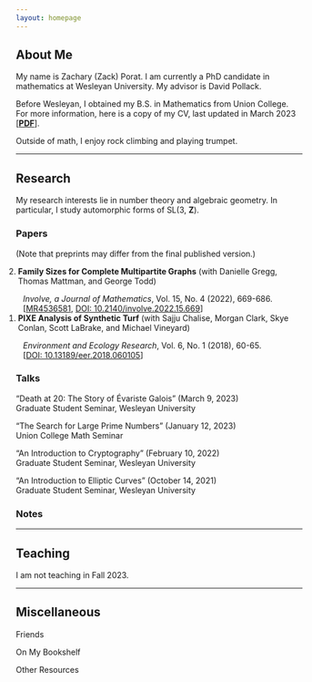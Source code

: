 ```yaml
---
layout: homepage
---
```


## <a name="about"></a> About Me

My name is Zachary (Zack) Porat.  I am currently a PhD candidate in mathematics at Wesleyan University.  My advisor is David Pollack.

Before Wesleyan, I obtained my B.S. in Mathematics from Union College.  For more information, here is a copy of my CV, last updated in March 2023 [[**PDF**](site.cv_link)].

Outside of math, I enjoy rock climbing and playing trumpet.

---

## Research 

My research interests lie in number theory and algebraic geometry.  In particular, I study automorphic forms of SL(3, **Z**).

### Papers

(Note that preprints may differ from the final published version.)

<ol reversed style="margin-left:-20px">
<li><b>Family Sizes for Complete Multipartite Graphs</b> (with Danielle Gregg, Thomas Mattman, and George Todd)</li>
<ul style="list-style-type:none; font-size:14px; margin-left:-15px;">
    <li><i>Involve, a Journal of Mathematics</i>, Vol. 15, No. 4 (2022), 669-686. </li>
    <li>[<a href="https://mathscinet.ams.org/mathscinet/article?mr=4536581">MR4536581</a>, <a href="https://msp.org/involve/2022/15-4/p07.xhtml">DOI: 10.2140/involve.2022.15.669</a>]</li>
</ul>
<li><b>PIXE Analysis of Synthetic Turf</b> (with Sajju Chalise, Morgan Clark, Skye Conlan, Scott LaBrake, and Michael Vineyard)</li>
<ul style="list-style-type:none; font-size:14px; margin-left:-15px;">
    <li><i>Environment and Ecology Research</i>, Vol. 6, No. 1 (2018), 60-65. </li>
    <li>[<a href="https://www.hrpub.org/journals/article_info.php?aid=6770">DOI: 10.13189/eer.2018.060105</a>]</li>
</ul>
</ol>

### Talks

“Death at 20: The Story of Évariste Galois” (March 9, 2023) \
<i class="fas fa-map-pin"></i> Graduate Student Seminar, Wesleyan University

“The Search for Large Prime Numbers” (January 12, 2023) \
<i class="fas fa-map-pin"></i> Union College Math Seminar

“An Introduction to Cryptography” (February 10, 2022)\
<i class="fas fa-map-pin"></i> Graduate Student Seminar, Wesleyan University

“An Introduction to Elliptic Curves” (October 14, 2021)\
<i class="fas fa-map-pin"></i> Graduate Student Seminar, Wesleyan University


### Notes

---

## Teaching

I am not teaching in Fall 2023.

---

## <a name="misc"></a> Miscellaneous

Friends

On My Bookshelf

Other Resources

